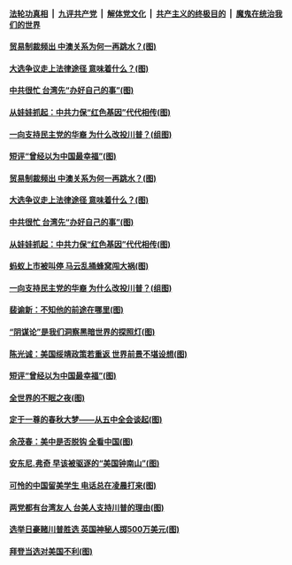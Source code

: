 

####  [法轮功真相](../../../../basic/blob/master/README.md?t=11061601) &nbsp;|&nbsp; [九评共产党](../../../../9ping.md/blob/master/README.md?t=11061601) &nbsp;|&nbsp; [解体党文化](../../../../jtdwh.md/blob/master/README.md?t=11061601)  &nbsp;|&nbsp; [共产主义的终极目的](../../../../gczydzjmd.md/blob/master/README.md?t=11061601) &nbsp;|&nbsp; [魔鬼在统治我们的世界](../../../../mgztzwmdsj.md/blob/master/README.md?t=11061601) 

#### [贸易制裁频出 中澳关系为何一再跳水？(图)](../pages/p4/951613.md?t=11061601) 

#### [大选争议走上法律途径 意味着什么？(图)](../pages/p4/951618.md?t=11061601) 

#### [中共很忙 台湾先“办好自己的事”(图)](../pages/p4/951614.md?t=11061601) 

#### [从娃娃抓起：中共力保“红色基因”代代相传(图)](../pages/p4/951590.md?t=11061601) 

#### [一向支持民主党的华裔 为什么改投川普？(组图)](../pages/p4/951591.md?t=11061601) 

#### [短评“曾经以为中国最幸福”(图)](../pages/p4/951517.md?t=11061601) 

#### [贸易制裁频出 中澳关系为何一再跳水？(图)](../pages/p4/951613.md?t=11061601) 

#### [大选争议走上法律途径 意味着什么？(图)](../pages/p4/951618.md?t=11061601) 

#### [中共很忙 台湾先“办好自己的事”(图)](../pages/p4/951614.md?t=11061601) 

#### [从娃娃抓起：中共力保“红色基因”代代相传(图)](../pages/p4/951590.md?t=11061601) 

#### [蚂蚁上市被叫停 马云乱捅蜂窝闯大祸(图)](../pages/p4/951616.md?t=11061601) 

#### [一向支持民主党的华裔 为什么改投川普？(组图)](../pages/p4/951591.md?t=11061601) 

#### [裴谕新：不知他的前途在哪里(图)](../pages/p4/951520.md?t=11061601) 

#### [“阴谋论”是我们洞察黑暗世界的探照灯(图)](../pages/p4/951519.md?t=11061601) 

#### [陈光诚：美国绥靖政策若重返 世界前景不堪设想(图)](../pages/p4/951518.md?t=11061601) 

#### [短评“曾经以为中国最幸福”(图)](../pages/p4/951517.md?t=11061601) 

#### [全世界的不眠之夜(图)](../pages/p4/951516.md?t=11061601) 

#### [定于一尊的春秋大梦——从五中全会谈起(图)](../pages/p4/951510.md?t=11061601) 


#### [余茂春：美中是否脱钩 全看中国(图)](../pages/p4/951380.md?t=11061601) 

#### [安东尼.弗奇 早该被驱逐的“美国钟南山”(图)](../pages/p4/951386.md?t=11061601) 

#### [可怜的中国留美学生 电话总在凌晨打来(图)](../pages/p4/951383.md?t=11061601) 

#### [两党都有台湾友人 台美人支持川普的理由(图)](../pages/p4/951377.md?t=11061601) 

#### [选举日豪赌川普胜选 英国神秘人掷500万美元(图)](../pages/p4/951372.md?t=11061601) 

#### [拜登当选对美国不利(图)](../pages/p4/951371.md?t=11061601) 


